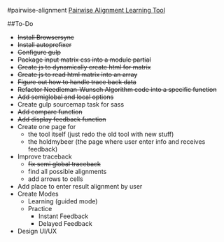 #pairwise-alignment
[Pairwise Alignment Learning Tool](http://carlosesilva.github.io/pairwise-alignment/)

##To-Do
* ~~Install Browsersync~~
* ~~Install autoprefixer~~
* ~~Configure gulp~~
* ~~Package input matrix css into a module partial~~
* ~~Create js to dynamically create html for matrix~~
* ~~Create js to read html matrix into an array~~
* ~~Figure out how to handle trace back data~~
* ~~Refactor Needleman-Wunsch Algorithm code into a specific function~~
* ~~Add semiglobal and local options~~
* Create gulp sourcemap task for sass 
* ~~Add compare function~~
* ~~Add display feedback function~~
* Create one page for
    - the tool itself (just redo the old tool with new stuff)
    - the holdmybeer (the page where user enter info and receives feedback) 
* Improve traceback
    - ~~fix semi global traceback~~
    - find all possible alignments
    - add arrows to cells
* Add place to enter result alignment by user
* Create Modes
    - Learning (guided mode)
    - Practice
        + Instant Feedback
        + Delayed Feedback
* Design UI/UX